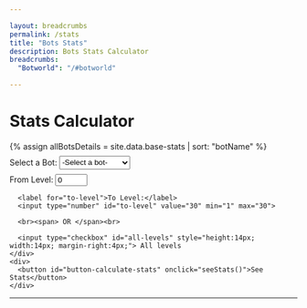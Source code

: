 ```yaml
---

layout: breadcrumbs
permalink: /stats
title: "Bots Stats"
description: Bots Stats Calculator
breadcrumbs:
  "Botworld": "/#botworld"

---
```


<!--- HTML Code -->
<div id="stats-page">
  <h1>Stats Calculator</h1>
  {% assign allBotsDetails = site.data.base-stats | sort: "botName" %}
  <div id="stats-input-section" style="margin: 8px 0px;">
    <div id="bot-input">
      <label for="selected-bot" required>Select a Bot:</label>
      <select id="selected-bot" style="height: 24px;">
        <option value="default"> -Select a bot- </option>
          {% for bot in allBotsDetails %}
          <option value="{{ bot.botName }}">{{ bot.botName }}</option>
          {% endfor %}
      </select>
    </div>
    <div id="levels-input" style="margin: 8px 0px;">
      <label for="from-level">From Level:</label>
      <input type="number" id="from-level" value="0" min="0" max="29">
      
      <label for="to-level">To Level:</label>
      <input type="number" id="to-level" value="30" min="1" max="30">

      <br><span> OR </span><br>

      <input type="checkbox" id="all-levels" style="height:14px; width:14px; margin-right:4px;"> All levels
    </div>
    <div>
      <button id="button-calculate-stats" onclick="seeStats()">See Stats</button>
    </div>
  </div>
  
  <hr>
  
  <div id="results" style="display:none;">
    <div id="results-title">
      <span class="bot-name"></span>
    </div>
    <div id="results-data">
      <table id="results-table">
        <thead>
            <tr>
                <th>Level</th>
                <th>HP</th>
                <th>Attack</th>
                <th>DPS</th>
            </tr>
        </thead>
        <tbody>
        </tbody>
      </table>
    </div>
  </div>
</div>

<!--- JavaScript Code --->
<script type="text/javascript">
  document.addEventListener("DOMContentLoaded", function () {
    const botsDetails = {{ allBotsDetails }};
    var resultsSection = document.getElementById('results'); 

    /* Get the user inputs and check if the bot data exists in the data
     * Once everything is checked, send details to calculateStats()
     */
    function seeStats() {
      const selectedBot = document.getElementById('selected-bot').value.toLowerCase();
      if (selectedBot == 'default') {
        alert('Please select a bot');
        return;
      }
      else {
        let fromLevel = parseInt(document.getElementById('from-level').value);
        let toLevel = parseInt(document.getElementById('to-level').value);

        // Level adjustments if incorrect
        if (fromLevel < 1) {
          fromLevel = 1;
        }
        else if (fromLevel > 30) {
          fromLevel = 30;
          }
        
        if (toLevel < fromLevel) {
          toLevel = fromLevel;
        }
        else if (toLevel < 1) {
          toLevel = 1;
        }
        else if (toLevel > 30) {
          toLevel = 30;
        }

        var botStats = null;
        for(int i = 0; i < botsDetails.length; i++) {
          if(botsDetails[i].botName.toLowerCase() == selectedBot) {
            botStats = calculateStats(i, fromLevel, toLevel);
            break;
          }
        }
        if(botStats == null) {
          alert('Bot details not found! Please contact a wiki staff or send a feedback');
          return;
        }
        else {
          createTable(botStats);
        }
      }
    }

  function calculateStats(matchIndex, fromLevel, toLevel) {
    let helperHp = 1;
    let calculatedStats = [];
    const baseHp = botsDetails[matchIndex].baseStats.hp;
    const baseAttack = botsDetails[matchIndex].baseStats.attack;
    const baseDps = botsDetails[matchIndex].baseStats.dps;
    for(int level = fromLevel; level <= toLevel; level++) {
      if (level > 0 && level < 5) {
        helperHP = 1 + ((5 - level) * 0.03);
      }
      else {
        helperHp = 1;
      }
      // level will act as key for each level's hp and attack values  
      calculatedStats[level-fromLevel] = {
        "level": level,
        "hp": baseHp * Math.pow(1.1, level-1) * helperHp,
        "attack": baseAttack * Math.pow(1.1, level-1),
        "dps": baseDps * Math.pow(1.1, level-1)
      }
    }
    return calculatedStats;
  }

  function createTable(botStats) {
    let resultsTableBody = document.getElementById('results-table tbody');
    const row;
    botStats.forEach(levelStat => {
      row = document.createElement("tr");
      row.innerHTML = `
        <td>${levelStat.level}</td>
        <td>${levelStat.hp}</td>
        <td>${levelStat.attack}</td>
        <td>${levelStat.dps}</td>
      `;
      resultsTableBody.appendChild(row);
    }
  }
});
</script>


